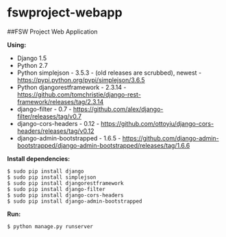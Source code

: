fswproject-webapp
=================

##FSW Project Web Application

__Using:__<br>
- Django 1.5
- Python 2.7
- Python simplejson - 3.5.3 - (old releases are scrubbed), newest - https://pypi.python.org/pypi/simplejson/3.6.5
- Python djangorestframework - 2.3.14 - https://github.com/tomchristie/django-rest-framework/releases/tag/2.3.14
- django-filter - 0.7 - https://github.com/alex/django-filter/releases/tag/v0.7
- django-cors-headers - 0.12 - https://github.com/ottoyiu/django-cors-headers/releases/tag/v0.12
- django-admin-bootstrapped - 1.6.5 - https://github.com/django-admin-bootstrapped/django-admin-bootstrapped/releases/tag/1.6.6

__Install dependencies:__

	$ sudo pip install django
	$ sudo pip install simplejson
	$ sudo pip install djangorestframework
	$ sudo pip install django-filter
	$ sudo pip install django-cors-headers
	$ sudo pip install django-admin-bootstrapped

__Run:__

	$ python manage.py runserver
